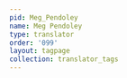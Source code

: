 ```yaml
---
pid: Meg_Pendoley
name: Meg Pendoley
type: translator
order: '099'
layout: tagpage
collection: translator_tags
---
```

